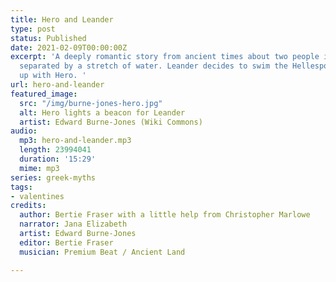 ```yaml
---
title: Hero and Leander
type: post
status: Published
date: 2021-02-09T00:00:00Z
excerpt: 'A deeply romantic story from ancient times about two people in love and
  separated by a stretch of water. Leander decides to swim the Hellespont to meet
  up with Hero. '
url: hero-and-leander
featured_image:
  src: "/img/burne-jones-hero.jpg"
  alt: Hero lights a beacon for Leander
  artist: Edward Burne-Jones (Wiki Commons)
audio:
  mp3: hero-and-leander.mp3
  length: 23994041
  duration: '15:29'
  mime: mp3
series: greek-myths
tags:
- valentines
credits:
  author: Bertie Fraser with a little help from Christopher Marlowe
  narrator: Jana Elizabeth
  artist: Edward Burne-Jones
  editor: Bertie Fraser
  musician: Premium Beat / Ancient Land

---
```

